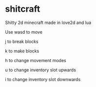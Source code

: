 # shitcraft

Shitty 2d minecraft made in love2d and lua

Use wasd to move 

j to break blocks 

k to make blocks 

h to change movement modes 

u to change inventory slot upwards 

i to change inventory slot downwards
